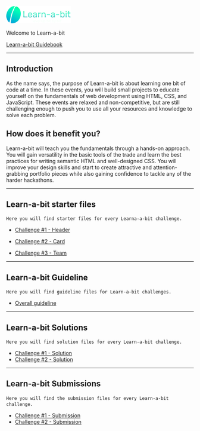 <img src="./Challenges/Challenge01/images/learnabit-logo.png" />

Welcome to Learn-a-bit

[Learn-a-bit Guidebook](https://sites.google.com/mintbean.io/mintbean-learn-a-bit-guide/about-learn-a-bit)

---

## Introduction

As the name says, the purpose of Learn-a-bit is about learning one bit of code at a time.
In these events, you will build small projects to educate yourself on the fundamentals of web development using HTML, CSS, and JavaScript.
These events are relaxed and non-competitive, but are still challenging enough to push you to use all your resources and knowledge to solve each problem.

## How does it benefit you?

Learn-a-bit will teach you the fundamentals through a hands-on approach. You will gain versatility in the basic tools of the trade and learn the best practices for writing semantic HTML and well-designed CSS. You will improve your design skills and start to create attractive and attention-grabbing portfolio pieces while also gaining confidence to tackle any of the harder hackathons.

---

## Learn-a-bit starter files

    Here you will find starter files for every Learna-a-bit challenge.

- [Challenge #1 - Header](./Challenges/Challenge01)

- [Challenge #2 - Card](./Challenges/Challenge02)

- [Challenge #3 - Team](./Challenges/Challenge03)

---

## Learn-a-bit Guideline

    Here you will find guideline files for Learn-a-bit challenges.

- [Overall guideline](./Guideline/overall-guideline.md)

---

## Learn-a-bit Solutions

    Here you will find solution files for every Learn-a-bit challenge.

- [Challenge #1 - Solution](./Solutions/Challenge01/)
- [Challenge #2 - Solution](./Solutions/Challenge02/)

---

## Learn-a-bit Submissions

    Here you will find the submission files for every Learn-a-bit challenge.

- [Challenge #1 - Submission](./Challenges/Challenge01/header-final/)
- [Challenge #2 - Submission](./Challenges/Challenge02/)
